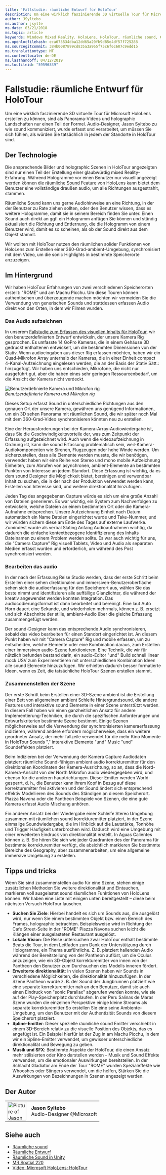```yaml
---
title: 'Fallstudie: räumliche Entwurf für HoloTour'
description: Um eine wirklich faszinierende 3D virtuelle Tour für Microsoft HoloLens erstellen zu können, sind als Panorama-Videos und holographic Landschaften nur einen Teil der Formel.
author: JSyltebo
ms.author: jsylte
ms.date: 03/21/2018
ms.topic: article
keywords: Windows Mixed Reality, HoloLens, HoloTour, räumliche sound, Groß-/Kleinschreibung-Studie
ms.openlocfilehash: eca675534dba12dd65a20fb9d85e4df57f725288
ms.sourcegitcommit: 384b0087899cd835a3a965f75c6f6c607c9edd1b
ms.translationtype: MT
ms.contentlocale: de-DE
ms.lasthandoff: 04/12/2019
ms.locfileid: "59596339"
---
```

# <a name="case-study---spatial-sound-design-for-holotour"></a>Fallstudie: räumliche Entwurf für HoloTour

Um eine wirklich faszinierende 3D virtuelle Tour für Microsoft HoloLens erstellen zu können, sind als Panorama-Videos und holographic Landschaften nur einen Teil der Formel. Audio-Designer, Jason Syltebo zu wie sound kommuniziert, wurde erfasst und verarbeitet, um müssen Sie sich fühlen, als würden Sie tatsächlich in jedem der Standorte in HoloTour sind.

## <a name="the-tech"></a>Der Technologie

Die ansprechende Bilder und holographic Szenen in HoloTour angezeigten sind nur einen Teil der Erstellung einer glaubwürdig mixed Reality-Erfahrung. Während Hologramme vor einen Benutzer nur visuell angezeigt werden können die [räumliche Sound](spatial-sound.md) Feature von HoloLens kann bietet dem Benutzer eine vollständige draußen audio, um alle Richtungen ausgestrahlt, stammen.

Räumliche Sound kann uns gerne Audiohinweise an eine Richtung, in der der Benutzer zu Rate ziehen sollten, oder den Benutzer wissen, dass es weitere Hologramme, damit sie in seinem Bereich finden Sie unter. Einen Sound auch direkt an ggf. ein Hologramm anfügen Sie können und ständig aktualisiert die Richtung und Entfernung, die die Hologramm von einem Benutzer wird, damit es so scheinen, als ob der Sound direkt aus dem Objekt stammt.

Wir wollten mit HoloTour nutzen den räumlichen solider Funktionen von HoloLens zum Erstellen einer 360-Grad-ambient-Umgebung, synchronisiert mit dem Video, um die sonic Highlights in bestimmte Speicherorte anzuzeigen.

## <a name="behind-the-scenes"></a>Im Hintergrund

Wir haben HoloTour Erfahrungen von zwei verschiedenen Speicherorten erstellt: "ROME" und am Machu Picchu. Um diese Touren können authentischen und überzeugende machen möchten wir vermeiden Sie die Verwendung von generischen Sounds und stattdessen erfassen Audio direkt von den Orten, in dem wir Filmen wurden.

### <a name="capturing-the-audio"></a>Das Audio aufzeichnen

In unserem [Fallstudie zum Erfassen des visuellen Inhalts für HoloTour](case-study-capturing-and-creating-content-for-holotour.md), wir den benutzerdefinierten Entwurf entwickeln, der unsere Kamera Rig gesprochen. Es umfasste 14 GoPro Kameras, die in einem Gehäuse 3D gedruckt enthaltenen entwickelt, um die bestimmten Dimensionen von der Stativ. Wenn audioeingaben aus dieser Rig erfassen möchten, haben wir ein Quad-Mikrofon Array unterhalb der Kameras, die in einer Einheit compact 4-Kanal-Aufzeichnung eingelesen werden, die an der Basis der Stativ Sätt.: hinzugefügt. Wir haben uns entschieden, Mikrofone, die nicht nur ausgeführt gut, aber die haben eines sehr geringen Ressourcenbedarf, um die Ansicht der Kamera nicht verdeckt.

![Benutzerdefinierte Kamera und Mikrofon rig](images/camera-rig-microphones-300px.png)<br>
*Benutzerdefinierte Kamera und Mikrofon rig*

Dieses Setup erfasst Sound in unterschiedliche Richtungen aus den genauen Ort der unsere Kamera, gewähren uns genügend Informationen, um ein 3D sehen Panorama mit räumlichen Sound, die wir später noch Mal mit dem 360-Grad-Video synchronisieren könnten neu zu erstellen.

Eine der Herausforderungen bei der Kamera-Array-Audiowiedergabe ist, dass Sie die Geschwindigkeitsvorteile der, was zum Zeitpunkt der Erfassung aufgezeichnet wird. Auch wenn die videoaufzeichnung in Ordnung ist, kann die sound Erfassung problematisch sein, weil-Kamera-Audiokomponenten wie Sirenen, Flugzeugen oder hohe Winde werden. Um sicherzustellen, dass alle Elemente werden musste, die wir benötigen, verwendet haben wir eine Reihe von Stereo und mono mobile Aufzeichnung Einheiten, zum Abrufen von asynchronen, ambient-Elemente an bestimmten Punkten von Interesse an jedem Standort. Diese Erfassung ist wichtig, da es dem sound Designer die Möglichkeit bietet, bereinigen und verwendbar Inhalt zu suchen, die in der nach der Produktion verwendet werden kann, Erstellen von Interesse sind, und weitere direktionalität hinzufügen.

Jeden Tag des angegebenen Capture würde es sich um eine große Anzahl von Dateien generieren. Es war wichtig, ein System zum Nachverfolgen zu entwickeln, welche Dateien an einem bestimmten Ort oder die Kamera-Aufnahme entsprechen. Unsere Aufzeichnung Einheit nach Datum automatisch ein Name Dateien eingerichtet wurde und Take-Nummer, und wir würden sichern diese am Ende des Tages auf externe Laufwerke. Zumindest wurde als verbal Slating Anfang Audioaufnahmen wichtig, da dadurch die einfache kontextbezogene Identifizierung des Inhalts Dateinamen zu einem Problem werden sollte. Es war auch wichtig für uns, die "Camera Capture" Rig visuell Tablets, Video und Audio als separaten Medien erfasst wurden und erforderlich, um während des Post synchronisiert werden.

### <a name="editing-the-audio"></a>Bearbeiten das audio

In der nach der Erfassung Reise Studio werden, dass der erste Schritt beim Erstellen einer sehen direktionalen und immersiven-Benutzeroberfläche sehen sich die audioerfassung für den Speicherort aus, wählen Sie das beste nimmt und identifizieren alle auffällige Glanzlichter, die während der kreativ angewendet werden konnten Integration. Das audiocodierungsformat ist dann bearbeitet und bereinigt. Eine laut Auto Horn dauert eine Sekunde, und wiederholen mehrmals, können z. B. ersetzt und sich Abschnitte der stille, ambient-Audio über die gleiche Erfassung zusammengefügt werden.

Der sound-Designer kann das entsprechende Audio synchronisieren, sobald das video bearbeiten für einen Standort eingerichtet ist. An diesem Punkt haben wir mit "Camera Capture" Rig und mobile erfassen, um zu entscheiden, welche Elemente oder eine Kombination daraus, zum Erstellen einer immersiven audio-Szene funktionieren. Eine Technik, die wir für nützlich befunden bestand darin, ein audio-Editor "und" Build schnell linear mock USV zum Experimentieren mit unterschiedlichen Kombination Ideen alle sound Elemente hinzuzufügen. Wir erhielten dadurch besser formatierte Ideen, wenn es Zeit, die tatsächliche HoloTour Szenen erstellen stammt.

### <a name="assembling-the-scene"></a>Zusammenstellen der Szene

Der erste Schritt beim Erstellen einer 3D-Szene ambient ist die Erstellung einer Bett von allgemeinen ambient Schleife Hintergrundsound, die andere Features und interaktive sound Elemente in einer Szene unterstützt werden. In diesem Fall haben wir einen ganzheitlichen Ansatz für andere Implementierung-Techniken, die durch die spezifischen Anforderungen und Entwurfskriterien bestimmte Szene bestimmt. Einige Szenen möglicherweise auf die Verwendung der synchronisierten kameraerfassung indizieren, während andere erfordern möglicherweise, dass ein weitere geordneter Ansatz, der mehr fallzeile verwendet für die mehr Kino Momente in HoloTour Sounds "," interaktive Elemente "und" Music "und" Soundeffekten platziert.

Beim Indizieren bei der Verwendung der Kamera Capture Audiodaten platziert räumliche Sound-fähigen ambient audio korrekturemitter für den direktionalen Koordinaten der Kamera-Ausrichtung, so an, dass die Nord-Kamera-Ansicht von der North Mikrofon audio wiedergegeben wird, und ebenso für die anderen hauptrichtungen. Dieser Emitter werden World-gesperrt, d. h., die Benutzer kann ihrem Kopf in Bezug auf diese korrekturemitter frei aktivieren und der Sound ändert sich entsprechend effektiv Modellieren des Sounds des Ständigen an diesem Speicherort. Piazza Navona oder die Pantheon Beispiele von Szenen, die eine gute Kamera erfasst Audio Mischung anhören.

Ein anderer Ansatz bei der Wiedergabe einer Schleife Stereo Umgebung zusammen mit räumlichen sound korrekturemitter platziert, in der Szene einmalige Soundwiedergabe, die im Hinblick auf die Lautstärke, Tonhöhe und Trigger Häufigkeit unterbrochen wird. Dadurch wird eine Umgebung mit einer erweiterten Eindruck von direktionalität erstellt. In Aguas Calientes können z. B. Sie hören Sie sich wie jeder Quadranten des der Panorama für bestimmte korrekturemitter verfügt, die absichtlich markieren Sie bestimmte Bereiche des Geography, aber zusammenarbeiten, um eine allgemeine immersive Umgebung zu erstellen.

## <a name="tips-and-tricks"></a>Tipps und tricks

Wenn Sie sind zusammenstellen audio für eine Szene, stehen einige zusätzlichen Methoden Sie weitere direktionalität und Eintauchen, markieren voll ausgelastet sound räumlichen Funktionen von HoloLens können. Wir haben eine Liste mit einigen unten bereitgestellt – diese beim nächsten Versuch HoloTour lauschen.
* **Suchen Sie Ziele**: Hierbei handelt es sich um Sounds aus, die ausgelöst wird, nur wenn Sie einem bestimmten Objekt bzw. einen Bereich des Frames, holographic betrachten. Beispielsweise wird in Richtung der Cafe Street-Seite in der "ROME" Piazza Navona suchen leicht die Klängen einer ausgelasteten Restaurant ausgelöst.
* **Lokale Vision**: Die Reise untersuchen zwar HoloTour enthält bestimmte Beats die Tour, in dem Leitfaden zum Dank der Unterstützung durch Hologramme, ein Thema ausführliche. Z. B. platziert hallenden Audio während der Bereitstellung von der Pantheon auflöst, um die Oculus anzuzeigen, wie ein 3D-Objekt korrekturemitter von innen von der Pantheon den Benutzer zum Durchsuchen des Modells inneren fördert.
* **Erweiterte direktionalität**: In vielen Szenen haben wir Sounds in verschiedene Möglichkeiten, die direktionalität hinzuzufügen. In der Szene Pantheon wurde z. B. der Sound der Jungbrunnen platziert wie eine separate korrekturemitter nah an den Benutzer, damit sie auch einen Eindruck von "sonic Parallax" abgerufen werden konnte, wie sie auf der Play-Speicherplatz durchlaufen. In der Peru Salinas de Maras Szene wurden die einzelnen Perspektive einige kleine Streams als separate korrekturemitter So erstellen Sie eine seine Ambiente-Umgebung, um den Benutzer mit der Authentizität Sounds von diesem Speicherort platziert.
* **Spline-Emitter**: Dieser spezielle räumliche sound Emitter verschiebt in einem 3D-Bereich relativ zu die visuelle Position des Objekts, das es angefügt ist. Ein Beispiel hierfür ist der Zug in am Machu Picchu, in dem wir ein Spline-Emitter verwendet, um gewisser unterschiedliche direktionalität und Bewegung zu geben.
* **Musik und SFX**: Bestimmte Aspekte der HoloTour, die einen Ansatz mehr stilisierten oder Kino darstellen werden – Musik und Sound Effekte verwenden, um die emotionaler Auswirkungen bereitstellen. In der Schlacht Gladiator am Ende der Tour "ROME" wurden Spezialeffekte wie Whooshes oder Stingers verwendet, um die helfen, Stärken Sie die Auswirkungen von Bezeichnungen in Szenen angezeigt werden.

## <a name="about-the-author"></a>Der Autor

<table style="border-collapse:collapse">
<tr>
<td style="border-style: none" width="60px"><img alt="Picture of Jason Syltebo" width="60" height="60" src="images/syltebo.png"></td>
<td style="border-style: none"><b>Jason Syltebo</b><br>Audio-Designer @Microsoft</td>
</tr>
</table>

## <a name="see-also"></a>Siehe auch
* [Räumliche sound](spatial-sound.md)
* [Räumliche Entwurf](spatial-sound-design.md)
* [Räumliche Sound in Unity](spatial-sound-in-unity.md)
* [MR Spatial 220](holograms-220.md)
* [Video: Microsoft HoloLens: HoloTour](https://www.youtube.com/watch?v=pLd9WPlaMpY)

 
